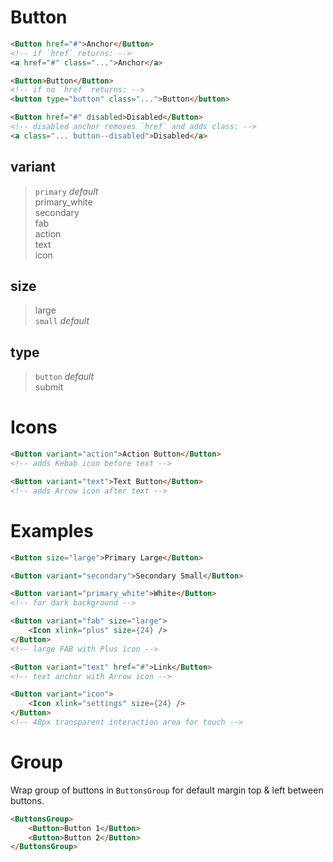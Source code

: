 # Button

```html
<Button href="#">Anchor</Button> 
<!-- if `href` returns: --> 
<a href="#" class="...">Anchor</a>

<Button>Button</Button> 
<!-- if no `href` returns: --> 
<button type="button" class="...">Button</button>

<Button href="#" disabled>Disabled</Button> 
<!-- disabled anchor removes `href` and adds class: --> 
<a class="... button--disabled">Disabled</a>
```

## variant
> `primary` *default*  
> primary_white  
> secondary  
> fab  
> action  
> text  
> icon

## size
> large  
> `small` *default* 

## type 
> `button` *default*  
> submit

# Icons

```html
<Button variant="action">Action Button</Button>
<!-- adds Kebab icon before text -->

<Button variant="text">Text Button</Button>
<!-- adds Arrow icon after text -->
```

# Examples
```html
<Button size="large">Primary Large</Button>

<Button variant="secondary">Secondary Small</Button>

<Button variant="primary_white">White</Button>
<!-- for dark background -->

<Button variant="fab" size="large">
    <Icon xlink="plus" size={24} />
</Button>
<!-- large FAB with Plus icon -->

<Button variant="text" href="#">Link</Button>
<!-- text anchor with Arrow icon -->

<Button variant="icon">
    <Icon xlink="settings" size={24} />
</Button>
<!-- 48px transparent interaction area for touch -->

```

# Group

Wrap group of buttons in `ButtonsGroup` for default margin top & left between buttons.

```html
<ButtonsGroup>
    <Button>Button 1</Button>
    <Button>Button 2</Button>
</ButtonsGroup>
```